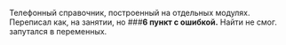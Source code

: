 Телефонный справочник, построенный на отдельных модулях.
Переписал как, на занятии, но ###**6 пункт с ошибкой.**
Найти не смог. запутался в переменных.
